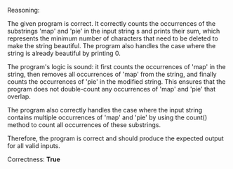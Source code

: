 Reasoning:

The given program is correct. It correctly counts the occurrences of the substrings 'map' and 'pie' in the input string s and prints their sum, which represents the minimum number of characters that need to be deleted to make the string beautiful. The program also handles the case where the string is already beautiful by printing 0.

The program's logic is sound: it first counts the occurrences of 'map' in the string, then removes all occurrences of 'map' from the string, and finally counts the occurrences of 'pie' in the modified string. This ensures that the program does not double-count any occurrences of 'map' and 'pie' that overlap.

The program also correctly handles the case where the input string contains multiple occurrences of 'map' and 'pie' by using the count() method to count all occurrences of these substrings.

Therefore, the program is correct and should produce the expected output for all valid inputs.

Correctness: **True**